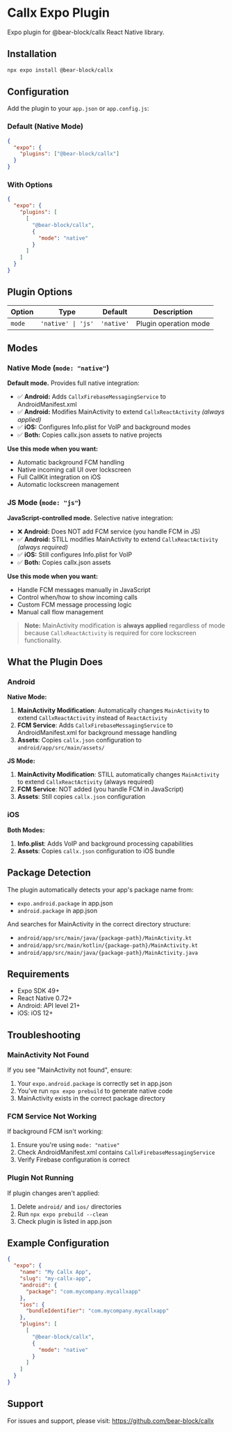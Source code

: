 # Callx Expo Plugin

Expo plugin for @bear-block/callx React Native library.

## Installation

```bash
npx expo install @bear-block/callx
```

## Configuration

Add the plugin to your `app.json` or `app.config.js`:

### Default (Native Mode)

```json
{
  "expo": {
    "plugins": ["@bear-block/callx"]
  }
}
```

### With Options

```json
{
  "expo": {
    "plugins": [
      [
        "@bear-block/callx",
        {
          "mode": "native"
        }
      ]
    ]
  }
}
```

## Plugin Options

| Option | Type | Default | Description |
|--------|------|---------|-------------|
| `mode` | `'native' \| 'js'` | `'native'` | Plugin operation mode |

## Modes

### Native Mode (`mode: "native"`)

**Default mode.** Provides full native integration:

- ✅ **Android:** Adds `CallxFirebaseMessagingService` to AndroidManifest.xml
- ✅ **Android:** Modifies MainActivity to extend `CallxReactActivity` *(always applied)*
- ✅ **iOS:** Configures Info.plist for VoIP and background modes
- ✅ **Both:** Copies callx.json assets to native projects

**Use this mode when you want:**
- Automatic background FCM handling
- Native incoming call UI over lockscreen
- Full CallKit integration on iOS
- Automatic lockscreen management

### JS Mode (`mode: "js"`)

**JavaScript-controlled mode.** Selective native integration:

- ❌ **Android:** Does NOT add FCM service (you handle FCM in JS)
- ✅ **Android:** STILL modifies MainActivity to extend `CallxReactActivity` *(always required)*
- ✅ **iOS:** Still configures Info.plist for VoIP
- ✅ **Both:** Copies callx.json assets

**Use this mode when you want:**
- Handle FCM messages manually in JavaScript
- Control when/how to show incoming calls
- Custom FCM message processing logic
- Manual call flow management

> **Note:** MainActivity modification is **always applied** regardless of mode because `CallxReactActivity` is required for core lockscreen functionality.

## What the Plugin Does

### Android

**Native Mode:**
1. **MainActivity Modification**: Automatically changes `MainActivity` to extend `CallxReactActivity` instead of `ReactActivity`
2. **FCM Service**: Adds `CallxFirebaseMessagingService` to AndroidManifest.xml for background message handling
3. **Assets**: Copies `callx.json` configuration to `android/app/src/main/assets/`

**JS Mode:**
1. **MainActivity Modification**: STILL automatically changes `MainActivity` to extend `CallxReactActivity` (always required)
2. **FCM Service**: NOT added (you handle FCM in JavaScript)
3. **Assets**: Still copies `callx.json` configuration

### iOS

**Both Modes:**
1. **Info.plist**: Adds VoIP and background processing capabilities
2. **Assets**: Copies `callx.json` configuration to iOS bundle

## Package Detection

The plugin automatically detects your app's package name from:
- `expo.android.package` in app.json
- `android.package` in app.json

And searches for MainActivity in the correct directory structure:
- `android/app/src/main/java/{package-path}/MainActivity.kt`
- `android/app/src/main/kotlin/{package-path}/MainActivity.kt`
- `android/app/src/main/java/{package-path}/MainActivity.java`

## Requirements

- Expo SDK 49+
- React Native 0.72+
- Android: API level 21+
- iOS: iOS 12+

## Troubleshooting

### MainActivity Not Found

If you see "MainActivity not found", ensure:
1. Your `expo.android.package` is correctly set in app.json
2. You've run `npx expo prebuild` to generate native code
3. MainActivity exists in the correct package directory

### FCM Service Not Working

If background FCM isn't working:
1. Ensure you're using `mode: "native"`
2. Check AndroidManifest.xml contains `CallxFirebaseMessagingService`
3. Verify Firebase configuration is correct

### Plugin Not Running

If plugin changes aren't applied:
1. Delete `android/` and `ios/` directories
2. Run `npx expo prebuild --clean`
3. Check plugin is listed in app.json

## Example Configuration

```json
{
  "expo": {
    "name": "My Callx App",
    "slug": "my-callx-app",
    "android": {
      "package": "com.mycompany.mycallxapp"
    },
    "ios": {
      "bundleIdentifier": "com.mycompany.mycallxapp"
    },
    "plugins": [
      [
        "@bear-block/callx",
        {
          "mode": "native"
        }
      ]
    ]
  }
}
```

## Support

For issues and support, please visit: https://github.com/bear-block/callx
